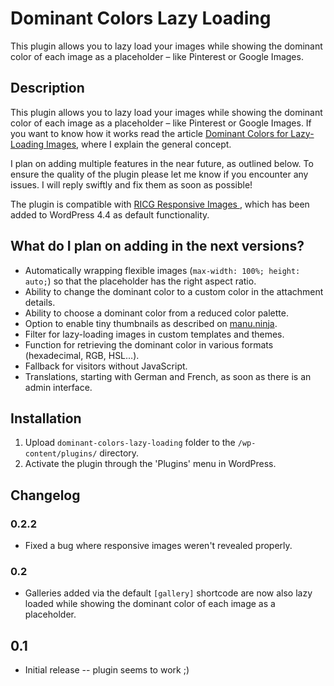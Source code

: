 # Dominant Colors Lazy Loading

This plugin allows you to lazy load your images while showing the dominant color of each image as a placeholder – like Pinterest or Google Images.

## Description

This plugin allows you to lazy load your images while showing the dominant color of each image as a placeholder – like Pinterest or Google Images. If you want to know how it works read the article [Dominant Colors for Lazy-Loading Images](https://manu.ninja/dominant-colors-for-lazy-loading-images), where I explain the general concept.

I plan on adding multiple features in the near future, as outlined below. To ensure the quality of the plugin please let me know if you encounter any issues. I will reply swiftly and fix them as soon as possible!

The plugin is compatible with [RICG Responsive Images
](https://co.wordpress.org/plugins/ricg-responsive-images/), which has been added to WordPress 4.4 as default functionality.

## What do I plan on adding in the next versions?

* Automatically wrapping flexible images (`max-width: 100%; height: auto;`) so that the placeholder has the right aspect ratio.
* Ability to change the dominant color to a custom color in the attachment details.
* Ability to choose a dominant color from a reduced color palette.
* Option to enable tiny thumbnails as described on [manu.ninja](https://manu.ninja/dominant-colors-for-lazy-loading-images).
* Filter for lazy-loading images in custom templates and themes.
* Function for retrieving the dominant color in various formats (hexadecimal, RGB, HSL…).
* Fallback for visitors without JavaScript.
* Translations, starting with German and French, as soon as there is an admin interface.

## Installation

1. Upload `dominant-colors-lazy-loading` folder to the `/wp-content/plugins/` directory.
2. Activate the plugin through the 'Plugins' menu in WordPress.

## Changelog

### 0.2.2
* Fixed a bug where responsive images weren't revealed properly.

### 0.2
* Galleries added via the default `[gallery]` shortcode are now also lazy loaded while showing the dominant color of each image as a placeholder.

## 0.1
* Initial release -- plugin seems to work ;)
